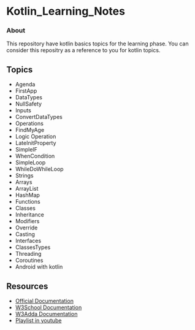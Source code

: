 # Kotlin_Learning_Notes
### About
This repository have kotlin basics topics for the learning phase. You can consider this repositry as a reference to you for kotlin topics.

##  Topics

- Agenda
- FirstApp
- DataTypes
- NullSafety
- Inputs
- ConvertDataTypes
- Operations
- FindMyAge
- Logic Operation
- LateInitProperty
- SimpleIF
- WhenCondition
- SimpleLoop
- WhileDoWhileLoop
- Strings
- Arrays
- ArrayList
- HashMap
- Functions
- Classes
- Inheritance
- Modifiers
- Override
- Casting
- Interfaces
- ClassesTypes
- Threading
- Coroutines
- Android with kotlin


## Resources
- [Official Documentation](https://kotlinlang.org/docs/home.html)  
- [W3School Documentation](https://www.w3schools.com/kotlin/kotlin_syntax.php)  
- [W3Adda Documentation](https://www.w3adda.com/kotlin-tutorial/kotlin-overview)  
- [Playlist in youtube](https://www.youtube.com/playlist?list=PLF8OvnCBlEY2w-zdVPozupapiKzLzpyUZ) 


